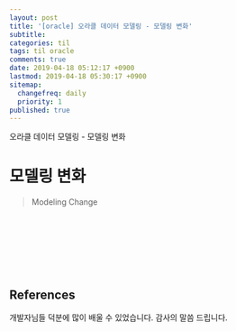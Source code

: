 ```yaml
---
layout: post
title: '[oracle] 오라클 데이터 모델링 - 모델링 변화'
subtitle: 
categories: til
tags: til oracle
comments: true
date: 2019-04-18 05:12:17 +0900
lastmod: 2019-04-18 05:30:17 +0900
sitemap:
  changefreq: daily
  priority: 1
published: true
---
```


오라클 데이터 모델링 - 모델링 변화<br />

# 모델링 변화
> Modeling Change


##


<br>
<br>
<br>
<br>
<br>

## References
개발자님들 덕분에 많이 배울 수 있었습니다. 감사의 말씀 드립니다.<br/>
